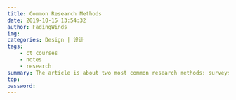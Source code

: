 ```yaml
---
title: Common Research Methods
date: 2019-10-15 13:54:32
author: FadingWinds
img:
categories: Design | 设计
tags:
	- ct courses
	- notes
	- research
summary: The article is about two most common research methods: surveys and interviews.
top:
password:
---
```

